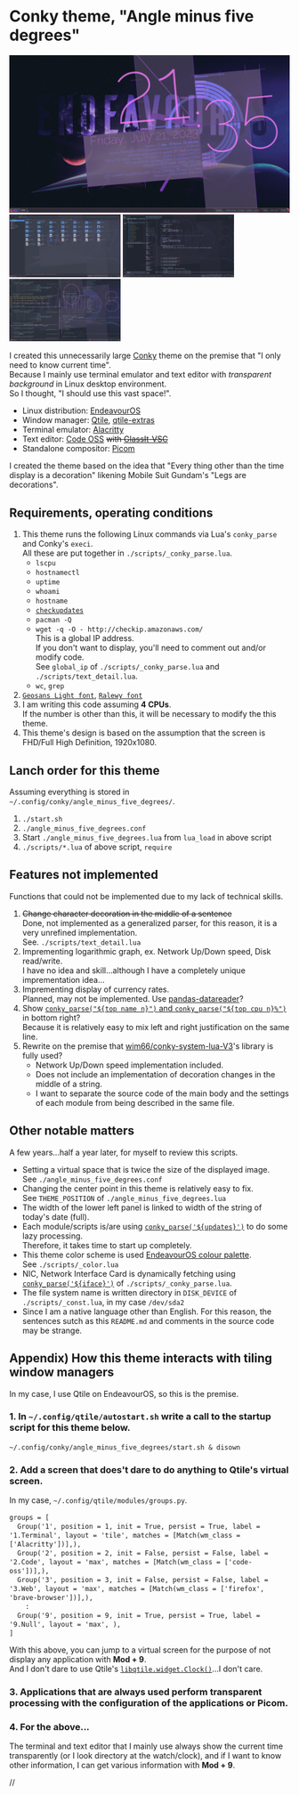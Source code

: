 # Conky theme, "Angle minus five degrees"


<img src="./images/EndeavourOS_Qtile_2023-07-21_21-35-52.png" width="630"><br clear="all" />
<img src="./images/EndeavourOS_Qtile_2023-07-21_20-07-09.png" width="200">
<img src="./images/EndeavourOS_Qtile_2023-07-21_20-08-16.png" width="200">
<img src="./images//EndeavourOS_Qtile_2023-07-21_20-08-22.png" width="200">


I created this unnecessarily large [Conky](https://github.com/brndnmtthws/conky) theme on the premise that "I only need to know current time".  
Because I mainly use terminal emulator and text editor with _transparent background_ in Linux desktop environment.  
So I thought, "I should use this vast space!".

- Linux distribution: [EndeavourOS](https://endeavouros.com/)
- Window manager: [Qtile](http://www.qtile.org/), [qtile-extras](https://qtile-extras.readthedocs.io/en/stable/#)
- Terminal emulator: [Alacritty](https://github.com/alacritty/alacritty)
- Text editor: [Code OSS](https://github.com/microsoft/vscode/) ~~with [GlassIt-VSC](https://marketplace.visualstudio.com/items?itemName=s-nlf-fh.glassit)~~
- Standalone compositor: [Picom](https://wiki.archlinux.org/title/Picom)

I created the theme based on the idea that "Every thing other than the time display is a decoration" likening Mobile Suit Gundam's "Legs are decorations".


## Requirements, operating conditions

1. This theme runs the following Linux commands via Lua's `conky_parse` and Conky's `execi`.  
   All these are put together in `./scripts/_conky_parse.lua`.
    - `lscpu`
    - `hostnamectl`
    - `uptime`
    - `whoami`
    - `hostname`
    - [`checkupdates`](https://man.archlinux.org/man/community/pacman-contrib/checkupdates.8.en)
    - `pacman -Q`
    - `wget -q -O - http://checkip.amazonaws.com/`  
      This is a global IP address.  
      If you don't want to display, you'll need to comment out and/or modify code.  
      See `global_ip` of `./scripts/_conky_parse.lua` and `./scripts/text_detail.lua`.
    - `wc`, `grep`
2. [`Geosans Light font`](https://aur.archlinux.org/packages/ttf-geosans-light), [`Ralewy font`](https://aur.archlinux.org/packages/ttf-raleway)
3. I am writing this code assuming **4 CPUs**.  
   If the number is other than this, it will be necessary to modify the this theme.
4. This theme's design is based on the assumption that the screen is FHD/Full High Definition, 1920x1080.


## Lanch order for this theme

Assuming everything is stored in `~/.config/conky/angle_minus_five_degrees/`.

1. `./start.sh`
2. `./angle_minus_five_degrees.conf`
3. Start `./angle_minus_five_degrees.lua` from `lua_load` in above script
4. `./scripts/*.lua` of above script, `require`


## Features not implemented

Functions that could not be implemented due to my lack of technical skills.

1. ~~Change character decoration in the middle of a sentence~~  
   Done, not implemented as a generalized parser, for this reason, it is a very unrefined implementation.   
   See. `./scripts/text_detail.lua`
2. Imprementing logarithmic graph, ex. Network Up/Down speed, Disk read/write.  
   I have no idea and skill...although I have a completely unique imprementation idea...
3. Imprementing display of currency rates.  
   Planned, may not be implemented. Use [pandas-datareader](https://pandas-datareader.readthedocs.io/en/latest/#)?
4. Show [`conky_parse("${top name n}")` and `conky_parse("${top cpu n}%")`](https://conky.cc/variables#top) in bottom right?  
   Because it is relatively easy to mix left and right justification on the same line.
5. Rewrite on the premise that [wim66/conky-system-lua-V3](https://github.com/wim66/conky-system-lua-V3)'s library is fully used?  
    - Network Up/Down speed implementation included.
    - Does not include an implementation of decoration changes in the middle of a string.
    - I want to separate the source code of the main body and the settings of each module from being described in the same file.


## Other notable matters

A few years...half a year later, for myself to review this scripts.

- Setting a virtual space that is twice the size of the displayed image.  
  See `./angle_minus_five_degrees.conf`
- Changing the center point in this theme is relatively easy to fix.  
  See `THEME_POSITION` of `./angle_minus_five_degrees.lua`
- The width of the lower left panel is linked to width of the string of today's date (full).
- Each module/scripts is/are using [`conky_parse('${updates}')`](https://conky.cc/variables#updates) to do some lazy processing.  
  Therefore, it takes time to start up completely.
- This theme color scheme is used [EndeavourOS colour palette](https://forum.endeavouros.com/t/colour-palette/3480).  
  See `./scripts/_color.lua`
- NIC, Network Interface Card is dynamically fetching using [`conky_parse('${iface}')`](https://conky.cc/variables#gw_iface) of `./scripts/_conky_parse.lua`.
- The file system name is written directory in `DISK_DEVICE` of `./scripts/_const.lua`, in my case `/dev/sda2`
- Since I am a native language other than English. For this reason, the sentences sutch as this `README.md` and comments in the source code may be strange.


## Appendix) How this theme interacts with tiling window managers

In my case, I use Qtile on EndeavourOS, so this is the premise.

### 1. In `~/.config/qtile/autostart.sh` write a call to the startup script for this theme below.

```
~/.config/conky/angle_minus_five_degrees/start.sh & disown
```

### 2. Add a screen that does't dare to do anything to Qtile's virtual screen.

In my case, `~/.config/qtile/modules/groups.py`.

```
groups = [
  Group('1', position = 1, init = True, persist = True, label = '1.Terminal', layout = 'tile', matches = [Match(wm_class = ['Alacritty'])],),
  Group('2', position = 2, init = False, persist = False, label = '2.Code', layout = 'max', matches = [Match(wm_class = ['code-oss'])],),
  Group('3', position = 3, init = False, persist = False, label = '3.Web', layout = 'max', matches = [Match(wm_class = ['firefox', 'brave-browser'])],),
    :
  Group('9', position = 9, init = True, persist = True, label = '9.Null', layout = 'max', ),
]
```

With this above, you can jump to a virtual screen for the purpose of not display any application with **Mod + 9**.  
And I don't dare to use Qtile's [`libqtile.widget.Clock()`](https://docs.qtile.org/en/stable/manual/ref/widgets.html?highlight=time#clock)...I don't care.


### 3. Applications that are always used perform transparent processing with the configuration of the applications or Picom.


### 4. For the above...

The terminal and text editor that I mainly use always show the current time transparently (or I look directory at the watch/clock), and if I want to know other information, I can get various information with **Mod + 9**.



//
